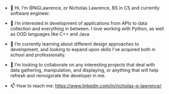 - 👋 Hi, I’m @NGLawrence, or Nicholas Lawrence, BS in CS and currently software engineer.

- 👀 I’m interested in development of applications from APIs to data collection and everything in between. I love working with Python, 
     as well as OOD languages like C++ and Java.
     
- 🌱 I’m currently learning about different design approaches to development, and looking to expand upon skills I've acquired both in school
     and professionally.
     
- 💞️ I’m looking to collaborate on any interesting projects that deal with data gathering, manipulation, and displaying, or anything that will help
     refresh and reinvigorate the developer in me.
     
- 📫 How to reach me: 
     https://www.linkedin.com/in/nicholas-g-lawrence/
